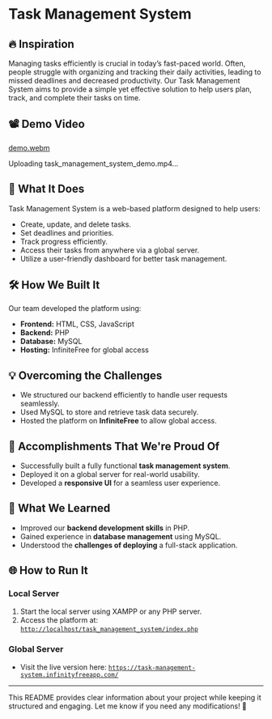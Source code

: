 # Task Management System  

## 🔥 Inspiration  
Managing tasks efficiently is crucial in today’s fast-paced world. Often, people struggle with organizing and tracking their daily activities, leading to missed deadlines and decreased productivity. Our Task Management System aims to provide a simple yet effective solution to help users plan, track, and complete their tasks on time.  
## 📽 Demo Video


[demo.webm](https://github.com/user-attachments/assets/9c5dd214-3213-4ffe-8d1b-0a810006d3e9)

Uploading task_management_system_demo.mp4…


## 🚀 What It Does  
Task Management System is a web-based platform designed to help users:  
- Create, update, and delete tasks.  
- Set deadlines and priorities.  
- Track progress efficiently.  
- Access their tasks from anywhere via a global server.  
- Utilize a user-friendly dashboard for better task management.  

## 🛠️ How We Built It  
Our team developed the platform using:  
- **Frontend:** HTML, CSS, JavaScript  
- **Backend:** PHP  
- **Database:** MySQL  
- **Hosting:** InfiniteFree for global access  

## 💡 Overcoming the Challenges  
- We structured our backend efficiently to handle user requests seamlessly.  
- Used MySQL to store and retrieve task data securely.  
- Hosted the platform on **InfiniteFree** to allow global access.  

## 🎯 Accomplishments That We're Proud Of  
- Successfully built a fully functional **task management system**.  
- Deployed it on a global server for real-world usability.  
- Developed a **responsive UI** for a seamless user experience.  

## 📖 What We Learned  
- Improved our **backend development skills** in PHP.  
- Gained experience in **database management** using MySQL.  
- Understood the **challenges of deploying** a full-stack application.  

## 🌐 How to Run It  
### **Local Server**  
1. Start the local server using XAMPP or any PHP server.  
2. Access the platform at: [`http://localhost/task_management_system/index.php`](http://localhost/task_management_system/index.php)  

### **Global Server**  
- Visit the live version here: [`https://task-management-system.infinityfreeapp.com/`](https://task-management-system.infinityfreeapp.com/)  

---

This README provides clear information about your project while keeping it structured and engaging. Let me know if you need any modifications! 🚀

